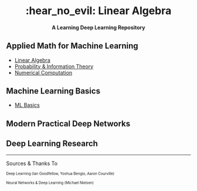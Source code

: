 <h1 align="center">
    :hear_no_evil: Linear Algebra
</h1>

<h4 align="center">
	A Learning Deep Learning Repository
</h4>

## Applied Math for Machine Learning

* [Linear Algebra]()
* [Probability & Information Theory]()
* [Numerical Computation]()

## Machine Learning Basics

* [ML Basics]() 

## Modern Practical Deep Networks

## Deep Learning Research
____

Sources & Thanks To

<sub><sup>Deep Learning (Ian Goodfellow, Yoshua Bengio, Aaron Courville)</sup></sub>

<sub><sup>Neural Networks & Deep Learning (Michael Nielsen)</sup></sub>